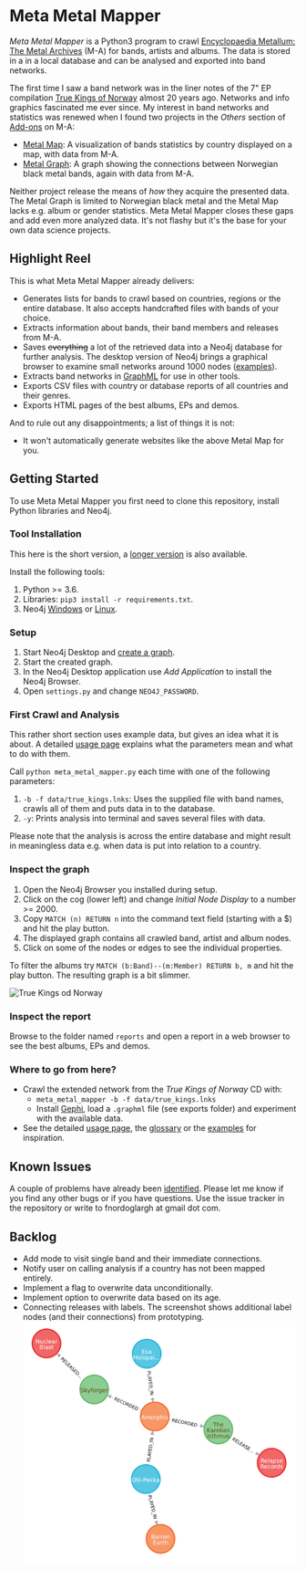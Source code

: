 # Meta Metal Mapper

_Meta Metal Mapper_ is a Python3 program to crawl 
[Encyclopaedia Metallum: The Metal Archives](https://www.metal-archives.com/) (M-A) for bands, artists and albums. The
data is stored in a in a local database and can be analysed and exported into band networks.

The first time I saw a band network was in the liner notes of the 7" EP compilation
[True Kings of Norway](https://www.metal-archives.com/albums/Immortal/True_Kings_of_Norway/111142) almost 20 years ago.
Networks and info graphics fascinated me ever since. My interest in band networks and statistics was renewed when I 
found two projects in the _Others_ section of [Add-ons](https://www.metal-archives.com/content/tools) on M-A:

* [Metal Map](https://metal-map.com/): A visualization of bands statistics by country displayed on a map, with data from
    M-A.
* [Metal Graph](http://metal-graph.com/): A graph showing the connections between Norwegian black metal bands, 
    again with data from M-A. 
    
Neither project release the means of _how_ they acquire the presented data. The Metal Graph is limited to Norwegian
black metal and the Metal Map lacks e.g. album or gender statistics. Meta Metal Mapper closes these gaps and add even 
more analyzed data. It's not flashy but it's the base for your own data science projects.

## Highlight Reel

This is what Meta Metal Mapper already delivers:

* Generates lists for bands to crawl based on countries, regions or the entire database.
    It also accepts handcrafted files with bands of your choice.
* Extracts information about bands, their band members and releases from M-A.
* Saves ~~everything~~ a lot of the retrieved data into a Neo4j database for further analysis.
    The desktop version of Neo4j brings a graphical browser to examine small networks around
    1000 nodes ([examples](documentation/EXAMPLES.md)).
* Extracts band networks in [GraphML](http://graphml.graphdrawing.org/) for use in other tools.
* Exports CSV files with country or database reports of all countries and their genres.
* Exports HTML pages of the best albums, EPs and demos.

And to rule out any disappointments; a list of things it is not:

* It won't automatically generate websites like the above Metal Map for you.

## Getting Started

To use Meta Metal Mapper you first need to clone this repository, install Python libraries and Neo4j.

### Tool Installation

This here is the short version, a [longer version](documentation/GETTING_STARTED.md) is also available.

Install the following tools:

1. Python >= 3.6.
2. Libraries: `pip3 install -r requirements.txt`.
3. Neo4j [Windows](https://neo4j.com/download/) or 
    [Linux](https://neo4j.com/docs/operations-manual/current/installation/linux/debian/).

### Setup

1. Start Neo4j Desktop and [create a graph](documentation/USAGE.md).
2. Start the created graph. 
3. In the Neo4j Desktop application use _Add Application_ to install the Neo4j Browser. 
4. Open `settings.py` and change `NEO4J_PASSWORD`.

### First Crawl and Analysis

This rather short section uses example data, but gives an idea what it is about. A detailed
[usage page](documentation/USAGE.md) explains what the parameters mean and what to do with them.   

Call `python meta_metal_mapper.py` each time with one of the following parameters:

1. `-b -f data/true_kings.lnks`: Uses the supplied file with band names, crawls all of them and puts data in to the 
    database.
2. `-y`: Prints analysis into terminal and saves several files with data.

Please note that the analysis is across the entire database and might result in meaningless data e.g. when data is put
into relation to a country. 

### Inspect the graph

1. Open the Neo4j Browser you installed during setup.
2. Click on the cog (lower left) and change _Initial Node Display_ to a number >= 2000.
3. Copy `MATCH (n) RETURN n` into the command text field (starting with a $) and hit the play button.
  1. The displayed graph contains all crawled band, artist and album nodes.
  2. Click on some of the nodes or edges to see the individual properties.

To filter the albums try `MATCH (b:Band)--(m:Member) RETURN b, m` and hit the play button. The resulting graph is a bit
slimmer.

![True Kings od Norway](img/true_kings.svg)

### Inspect the report

Browse to the folder named `reports` and open a report in a web browser to see the best albums, EPs and demos.

### Where to go from here?

* Crawl the extended network from the _True Kings of Norway_ CD with:
  * `meta_metal_mapper -b -f data/true_kings.lnks`
  * Install [Gephi](documentation/GEPHI_HOWTO.md), load a `.graphml` file (see exports folder) and experiment with the
available data. 
* See the detailed [usage page](documentation/USAGE.md), the [glossary](documentation/GLOSSARY.md) or the
[examples](documentation/EXAMPLES.md) for inspiration.

## Known Issues

A couple of problems have already been [identified](documentation/ISSUES.md). Please let me know if you find any other 
bugs or if you have questions. Use the issue tracker in the repository or write to fnordoglargh at gmail dot com.

## Backlog

* Add mode to visit single band and their immediate connections.
* Notify user on calling analysis if a country has not been mapped entirely. 
* Implement a flag to overwrite data unconditionally.
* Implement option to overwrite data based on its age.
* Connecting releases with labels. The screenshot shows additional label nodes (and their connections) from prototyping.
    ![Prototype including labels and Albums](img/intro_graph_2.png)